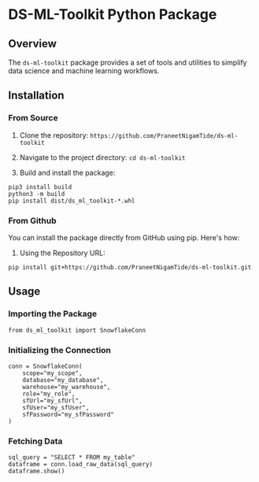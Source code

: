 # DS-ML-Toolkit Python Package

## Overview
The `ds-ml-toolkit` package provides a set of tools and utilities to simplify data science and machine learning workflows.

## Installation

### From Source
1. Clone the repository:
```https://github.com/PraneetNigamTide/ds-ml-toolkit```

2. Navigate to the project directory:
```cd ds-ml-toolkit```

3. Build and install the package:
```
pip3 install build
python3 -m build
pip install dist/ds_ml_toolkit-*.whl
```

### From Github
You can install the package directly from GitHub using pip. Here's how:

1. Using the Repository URL:
```
pip install git+https://github.com/PraneetNigamTide/ds-ml-toolkit.git
```

## Usage
### Importing the Package
```
from ds_ml_toolkit import SnowflakeConn
```

### Initializing the Connection
```
conn = SnowflakeConn(
    scope="my_scope",
    database="my_database",
    warehouse="my_warehouse",
    role="my_role",
    sfUrl="my_sfUrl",
    sfUser="my_sfUser",
    sfPassword="my_sfPassword"
)
```

### Fetching Data
```
sql_query = "SELECT * FROM my_table"
dataframe = conn.load_raw_data(sql_query)
dataframe.show()
```